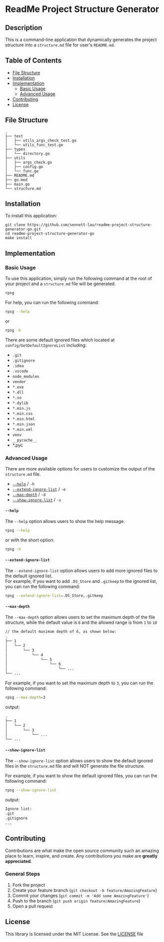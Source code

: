# ReadMe Project Structure Generator

## Description
This is a command-line application that dynamically generates the project structure into a `structure.md` file for user's `README.md`.

## Table of Contents
- [File Structure](#file-structure)
- [Installation](#installation)
- [Implementation](#implementation)
  - [Basic Usage](#basic-usage)
  - [Advanced Usage](#advanced-usage)
- [Contributing](#contributing)
- [License](#license)

## File Structure
```
.
├── test
│   ├── utils_args_check_test.go
│   └── utils_func_test.go
├── types
│   └── directory.go
├── utils
│   ├── args_check.go
│   ├── config.go
│   └── func.go
├── README.md
├── go.mod
├── main.go
└── structure.md
```

## Installation
To install this application:
```
git clone https://github.com/sennett-lau/readme-project-structure-generator-go.git
cd readme-project-structure-generator-go
make install
```

## Implementation

### Basic Usage
To use this application, simply run the following command at the root of your project and a `structure.md` file will be generated.

```bash
rpsg
```

For help, you can run the following command:

```bash
rpsg --help
```

or

```bash
rpsg -h
```

There are some default ignored files which located at `config/GetDefaultIgnoreList` including:
- `.git`
- `.gitignore`
- `.idea`
- `.vscode`
- `node_modules`
- `vendor`
- `*.exe`
- `*.dll`
- `*.so`
- `*.dylib`
- `*.min.js`
- `*.min.css`
- `*.min.html`
- `*.min.json`
- `*.min.xml`
- `venv`
- `__pycache__`
- *.pyc

### Advanced Usage
There are more available options for users to customize the output of the `structure.md` file.
- [`--help`](#--help) / `-h`
- [`--extend-ignore-list`](#--extend-ignore-list) / `-e`
- [`--max-depth`](#--max-depth) / `-d`
- [`--show-ignore-list`](#--show-ignore-list) / `-s`

#### `--help`
The `--help` option allows users to show the help message.

```bash
rpsg --help
```

or with the short option:

```bash
rpsg -h
```

#### `--extend-ignore-list`
The `--extend-ignore-list` option allows users to add more ignored files to the default ignored list.
<br/>
For example, if you want to add `.DS_Store` and `.gitkeep` to the ignored list, you can run the following command:

```bash
rpsg --extend-ignore-list=.DS_Store,.gitkeep
```

#### `--max-depth`
The `--max-depth` option allows users to set the maximum depth of the file structure, while the default value is `6` and the allowed range is from `1` to `10`

```txt
// the default maximum depth of 6, as shown below:
.
├── 1
│   └── 2
│       └── 3
│           └── 4
│               └── 5
│                   └── 6
│                       └── ...
└── ...
```

For example, if you want to set the maximum depth to `3`, you can run the following command:

```bash
rpsg --max-depth=3
```

output:

```txt
.
├── 1
│   └── 2
│       └── 3
│           └── ...
└── ...
```

#### `--show-ignore-list`
The `--show-ignore-list` option allows users to show the default ignored files in the `structure.md` file and will NOT generate the file structure.

For example, if you want to show the default ignored files, you can run the following command:

```bash
rpsg --show-ignore-list
```

output:

```txt
Ignore list:
.git
.gitignore
...
```

## Contributing
Contributions are what make the open source community such an amazing place to learn, inspire, and create. Any contributions you make are **greatly appreciated**.

### General Steps

1. Fork the project
2. Create your feature branch (`git checkout -b feature/AmazingFeature`)
3. Commit your changes (`git commit -m 'Add some AmazingFeature'`)
4. Push to the branch (`git push origin feature/AmazingFeature`)
5. Open a pull request

## License
This library is licensed under the MIT License. See the [LICENSE](LICENSE.txt) file
